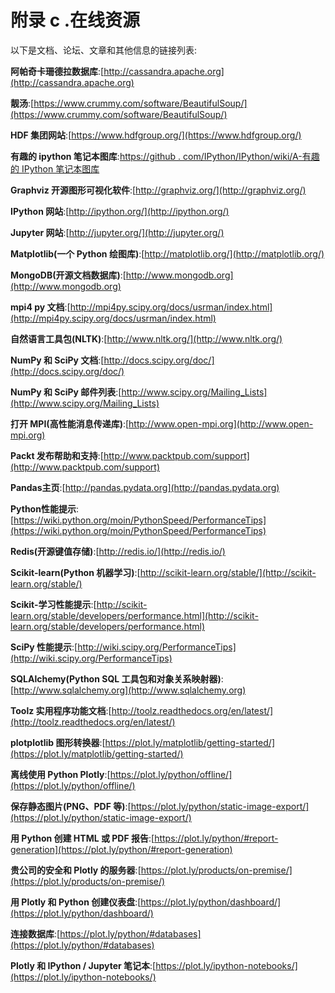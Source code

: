 # 附录 c .在线资源

以下是文档、论坛、文章和其他信息的链接列表:

**阿帕奇卡珊德拉数据库**:[http://cassandra.apache.org](http://cassandra.apache.org)

**靓汤**:[https://www.crummy.com/software/BeautifulSoup/](https://www.crummy.com/software/BeautifulSoup/)

**HDF 集团网站**:[https://www.hdfgroup.org/](https://www.hdfgroup.org/)

**有趣的 ipython 笔记本图库**:[https://github . com/IPython/IPython/wiki/A-有趣的 IPython 笔记本图库](https://github.com/ipython/ipython/wiki/A-gallery-of-interesting-IPython-Notebooks)

**Graphviz 开源图形可视化软件**:[http://graphviz.org/](http://graphviz.org/)

**IPython 网站**:[http://ipython.org/](http://ipython.org/)

**Jupyter 网站**:[http://jupyter.org/](http://jupyter.org/)

**Matplotlib(一个 Python 绘图库)**:[http://matplotlib.org/](http://matplotlib.org/)

**MongoDB(开源文档数据库)**:[http://www.mongodb.org](http://www.mongodb.org)

**mpi4 py 文档**:[http://mpi4py.scipy.org/docs/usrman/index.html](http://mpi4py.scipy.org/docs/usrman/index.html)

**自然语言工具包(NLTK)**:[http://www.nltk.org/](http://www.nltk.org/)

**NumPy 和 SciPy 文档**:[http://docs.scipy.org/doc/](http://docs.scipy.org/doc/)

**NumPy 和 SciPy 邮件列表**:[http://www.scipy.org/Mailing_Lists](http://www.scipy.org/Mailing_Lists)

**打开 MPI(高性能消息传递库)**:[http://www.open-mpi.org](http://www.open-mpi.org)

**Packt 发布帮助和支持**:[http://www.packtpub.com/support](http://www.packtpub.com/support)

**Pandas主页**:[http://pandas.pydata.org](http://pandas.pydata.org)

**Python性能提示**:[https://wiki.python.org/moin/PythonSpeed/PerformanceTips](https://wiki.python.org/moin/PythonSpeed/PerformanceTips)

**Redis(开源键值存储)**:[http://redis.io/](http://redis.io/)

**Scikit-learn(Python 机器学习)**:[http://scikit-learn.org/stable/](http://scikit-learn.org/stable/)

**Scikit-学习性能提示**:[http://scikit-learn.org/stable/developers/performance.html](http://scikit-learn.org/stable/developers/performance.html)

**SciPy 性能提示**:[http://wiki.scipy.org/PerformanceTips](http://wiki.scipy.org/PerformanceTips)

**SQLAlchemy(Python SQL 工具包和对象关系映射器)**:[http://www.sqlalchemy.org](http://www.sqlalchemy.org)

**Toolz 实用程序功能文档**:[http://toolz.readthedocs.org/en/latest/](http://toolz.readthedocs.org/en/latest/)

**plotplotlib 图形转换器**:[https://plot.ly/matplotlib/getting-started/](https://plot.ly/matplotlib/getting-started/)

**离线使用 Python Plotly**:[https://plot.ly/python/offline/](https://plot.ly/python/offline/)

**保存静态图片(PNG、PDF 等)**:[https://plot.ly/python/static-image-export/](https://plot.ly/python/static-image-export/)

**用 Python 创建 HTML 或 PDF 报告**:[https://plot.ly/python/#report-generation](https://plot.ly/python/#report-generation)

**贵公司的安全和 Plotly 的服务器**:[https://plot.ly/products/on-premise/](https://plot.ly/products/on-premise/)

**用 Plotly 和 Python 创建仪表盘**:[https://plot.ly/python/dashboard/](https://plot.ly/python/dashboard/)

**连接数据库**:[https://plot.ly/python/#databases](https://plot.ly/python/#databases)

**Plotly 和 IPython / Jupyter 笔记本**:[https://plot.ly/ipython-notebooks/](https://plot.ly/ipython-notebooks/)